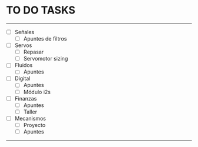 # TO DO TASKS 


---

- [ ] Señales
	- [ ] Apuntes de filtros
- [ ] Servos
	- [ ] Repasar
	- [ ] Servomotor sizing
- [ ] Fluidos
	- [ ] Apuntes
- [ ] Digital
	- [ ] Apuntes
	- [ ] Módulo i2s
- [ ] Finanzas
	- [ ] Apuntes
	- [ ] Taller
- [ ] Mecanismos
	- [ ] Proyecto
	- [ ] Apuntes

---